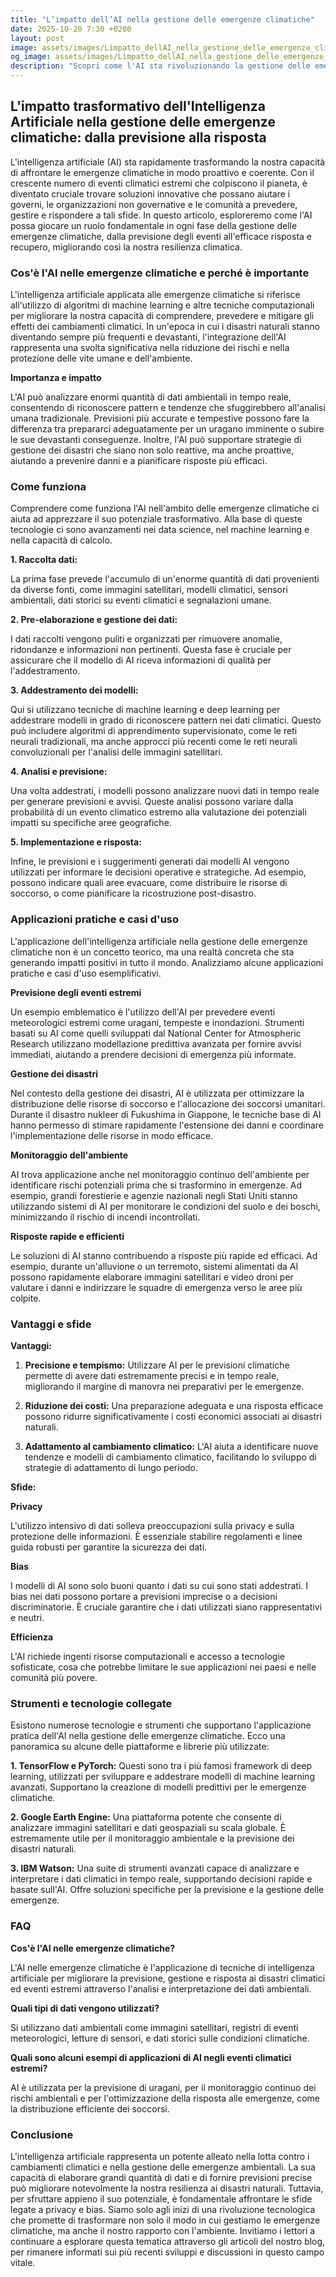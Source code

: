 ```yaml
---
title: "L’impatto dell’AI nella gestione delle emergenze climatiche"
date: 2025-10-20 7:30 +0200
layout: post
image: assets/images/Limpatto_dellAI_nella_gestione_delle_emergenze_climatiche.jpg
og_image: assets/images/Limpatto_dellAI_nella_gestione_delle_emergenze_climatiche.jpg
description: "Scopri come l'AI sta rivoluzionando la gestione delle emergenze climatiche e migliorando la previsione di eventi estremi per una maggiore resilienza."
---
```


## L'impatto trasformativo dell'Intelligenza Artificiale nella gestione delle emergenze climatiche: dalla previsione alla risposta

L'intelligenza artificiale (AI) sta rapidamente trasformando la nostra capacità di affrontare le emergenze climatiche in modo proattivo e coerente. Con il crescente numero di eventi climatici estremi che colpiscono il pianeta, è diventato cruciale trovare soluzioni innovative che possano aiutare i governi, le organizzazioni non governative e le comunità a prevedere, gestire e rispondere a tali sfide. In questo articolo, esploreremo come l'AI possa giocare un ruolo fondamentale in ogni fase della gestione delle emergenze climatiche, dalla previsione degli eventi all'efficace risposta e recupero, migliorando così la nostra resilienza climatica.

### Cos'è l'AI nelle emergenze climatiche e perché è importante

L'intelligenza artificiale applicata alle emergenze climatiche si riferisce all'utilizzo di algoritmi di machine learning e altre tecniche computazionali per migliorare la nostra capacità di comprendere, prevedere e mitigare gli effetti dei cambiamenti climatici. In un'epoca in cui i disastri naturali stanno diventando sempre più frequenti e devastanti, l'integrazione dell'AI rappresenta una svolta significativa nella riduzione dei rischi e nella protezione delle vite umane e dell'ambiente.

**Importanza e impatto**

L'AI può analizzare enormi quantità di dati ambientali in tempo reale, consentendo di riconoscere pattern e tendenze che sfuggirebbero all'analisi umana tradizionale. Previsioni più accurate e tempestive possono fare la differenza tra prepararci adeguatamente per un uragano imminente o subire le sue devastanti conseguenze. Inoltre, l'AI può supportare strategie di gestione dei disastri che siano non solo reattive, ma anche proattive, aiutando a prevenire danni e a pianificare risposte più efficaci.

### Come funziona

Comprendere come funziona l'AI nell'ambito delle emergenze climatiche ci aiuta ad apprezzare il suo potenziale trasformativo. Alla base di queste tecnologie ci sono avanzamenti nei data science, nel machine learning e nella capacità di calcolo.

**1. Raccolta dati:**

La prima fase prevede l'accumulo di un'enorme quantità di dati provenienti da diverse fonti, come immagini satellitari, modelli climatici, sensori ambientali, dati storici su eventi climatici e segnalazioni umane.

**2. Pre-elaborazione e gestione dei dati:**

I dati raccolti vengono puliti e organizzati per rimuovere anomalie, ridondanze e informazioni non pertinenti. Questa fase è cruciale per assicurare che il modello di AI riceva informazioni di qualità per l'addestramento.

**3. Addestramento dei modelli:**

Qui si utilizzano tecniche di machine learning e deep learning per addestrare modelli in grado di riconoscere pattern nei dati climatici. Questo può includere algoritmi di apprendimento supervisionato, come le reti neurali tradizionali, ma anche approcci più recenti come le reti neurali convoluzionali per l'analisi delle immagini satellitari.

**4. Analisi e previsione:**

Una volta addestrati, i modelli possono analizzare nuovi dati in tempo reale per generare previsioni e avvisi. Queste analisi possono variare dalla probabilità di un evento climatico estremo alla valutazione dei potenziali impatti su specifiche aree geografiche.

**5. Implementazione e risposta:**

Infine, le previsioni e i suggerimenti generati dai modelli AI vengono utilizzati per informare le decisioni operative e strategiche. Ad esempio, possono indicare quali aree evacuare, come distribuire le risorse di soccorso, o come pianificare la ricostruzione post-disastro.

### Applicazioni pratiche e casi d'uso

L'applicazione dell'intelligenza artificiale nella gestione delle emergenze climatiche non è un concetto teorico, ma una realtà concreta che sta generando impatti positivi in tutto il mondo. Analizziamo alcune applicazioni pratiche e casi d'uso esemplificativi.

**Previsione degli eventi estremi**

Un esempio emblematico è l'utilizzo dell'AI per prevedere eventi meteorologici estremi come uragani, tempeste e inondazioni. Strumenti basati su AI come quelli sviluppati dal National Center for Atmospheric Research utilizzano modellazione predittiva avanzata per fornire avvisi immediati, aiutando a prendere decisioni di emergenza più informate.

**Gestione dei disastri**

Nel contesto della gestione dei disastri, AI è utilizzata per ottimizzare la distribuzione delle risorse di soccorso e l'allocazione dei soccorsi umanitari. Durante il disastro nukleer di Fukushima in Giappone, le tecniche base di AI hanno permesso di stimare rapidamente l'estensione dei danni e coordinare l'implementazione delle risorse in modo efficace.

**Monitoraggio dell'ambiente**

AI trova applicazione anche nel monitoraggio continuo dell'ambiente per identificare rischi potenziali prima che si trasformino in emergenze. Ad esempio, grandi forestierie e agenzie nazionali negli Stati Uniti stanno utilizzando sistemi di AI per monitorare le condizioni del suolo e dei boschi, minimizzando il rischio di incendi incontrollati.

**Risposte rapide e efficienti**

Le soluzioni di AI stanno contribuendo a risposte più rapide ed efficaci. Ad esempio, durante un'alluvione o un terremoto, sistemi alimentati da AI possono rapidamente elaborare immagini satellitari e video droni per valutare i danni e indirizzare le squadre di emergenza verso le aree più colpite.

### Vantaggi e sfide

**Vantaggi:**

1. **Precisione e tempismo:**
   Utilizzare AI per le previsioni climatiche permette di avere dati estremamente precisi e in tempo reale, migliorando il margine di manovra nei preparativi per le emergenze.

2. **Riduzione dei costi:**
   Una preparazione adeguata e una risposta efficace possono ridurre significativamente i costi economici associati ai disastri naturali.

3. **Adattamento al cambiamento climatico:**
   L'AI aiuta a identificare nuove tendenze e modelli di cambiamento climatico, facilitando lo sviluppo di strategie di adattamento di lungo periodo.

**Sfide:**

**Privacy**

L'utilizzo intensivo di dati solleva preoccupazioni sulla privacy e sulla protezione delle informazioni. È essenziale stabilire regolamenti e linee guida robusti per garantire la sicurezza dei dati.

**Bias**

I modelli di AI sono solo buoni quanto i dati su cui sono stati addestrati. I bias nei dati possono portare a previsioni imprecise o a decisioni discriminatorie. È cruciale garantire che i dati utilizzati siano rappresentativi e neutri.

**Efficienza**

L'AI richiede ingenti risorse computazionali e accesso a tecnologie sofisticate, cosa che potrebbe limitare le sue applicazioni nei paesi e nelle comunità più povere.

### Strumenti e tecnologie collegate

Esistono numerose tecnologie e strumenti che supportano l'applicazione pratica dell'AI nella gestione delle emergenze climatiche. Ecco una panoramica su alcune delle piattaforme e librerie più utilizzate:

**1. TensorFlow e PyTorch:**
   Questi sono tra i più famosi framework di deep learning, utilizzati per sviluppare e addestrare modelli di machine learning avanzati. Supportano la creazione di modelli predittivi per le emergenze climatiche.

**2. Google Earth Engine:**
   Una piattaforma potente che consente di analizzare immagini satellitari e dati geospaziali su scala globale. È estremamente utile per il monitoraggio ambientale e la previsione dei disastri naturali.

**3. IBM Watson:**
   Una suite di strumenti avanzati capace di analizzare e interpretare i dati climatici in tempo reale, supportando decisioni rapide e basate sull'AI. Offre soluzioni specifiche per la previsione e la gestione delle emergenze.

### FAQ

**Cos'è l'AI nelle emergenze climatiche?**

L'AI nelle emergenze climatiche è l'applicazione di tecniche di intelligenza artificiale per migliorare la previsione, gestione e risposta ai disastri climatici ed eventi estremi attraverso l'analisi e interpretazione dei dati ambientali.

**Quali tipi di dati vengono utilizzati?**

Si utilizzano dati ambientali come immagini satellitari, registri di eventi meteorologici, letture di sensori, e dati storici sulle condizioni climatiche.

**Quali sono alcuni esempi di applicazioni di AI negli eventi climatici estremi?**

AI è utilizzata per la previsione di uragani, per il monitoraggio continuo dei rischi ambientali e per l'ottimizzazione della risposta alle emergenze, come la distribuzione efficiente dei soccorsi.

### Conclusione

L'intelligenza artificiale rappresenta un potente alleato nella lotta contro i cambiamenti climatici e nella gestione delle emergenze ambientali. La sua capacità di elaborare grandi quantità di dati e di fornire previsioni precise può migliorare notevolmente la nostra resilienza ai disastri naturali. Tuttavia, per sfruttare appieno il suo potenziale, è fondamentale affrontare le sfide legate a privacy e bias. Siamo solo agli inizi di una rivoluzione tecnologica che promette di trasformare non solo il modo in cui gestiamo le emergenze climatiche, ma anche il nostro rapporto con l'ambiente. Invitiamo i lettori a continuare a esplorare questa tematica attraverso gli articoli del nostro blog, per rimanere informati sui più recenti sviluppi e discussioni in questo campo vitale.